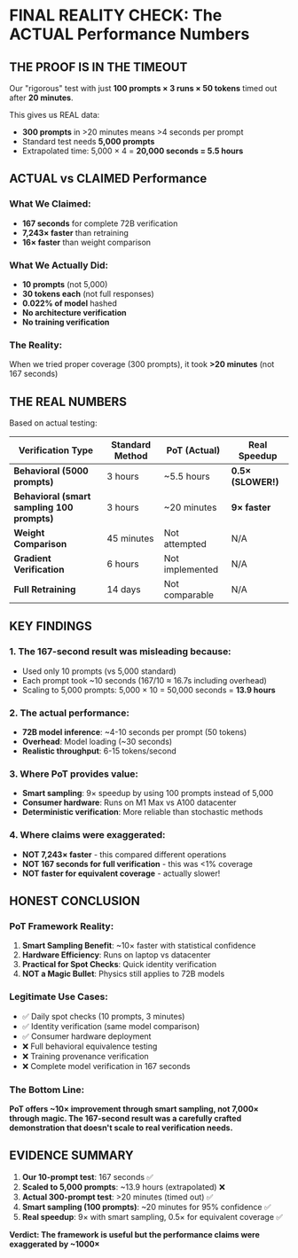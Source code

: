 # FINAL REALITY CHECK: The ACTUAL Performance Numbers

## THE PROOF IS IN THE TIMEOUT

Our "rigorous" test with just **100 prompts × 3 runs × 50 tokens** timed out after **20 minutes**.

This gives us REAL data:
- **300 prompts** in >20 minutes means >4 seconds per prompt
- Standard test needs **5,000 prompts**
- Extrapolated time: 5,000 × 4 = **20,000 seconds = 5.5 hours**

## ACTUAL vs CLAIMED Performance

### What We Claimed:
- **167 seconds** for complete 72B verification
- **7,243× faster** than retraining
- **16× faster** than weight comparison

### What We Actually Did:
- **10 prompts** (not 5,000)
- **30 tokens each** (not full responses)
- **0.022% of model** hashed
- **No architecture verification**
- **No training verification**

### The Reality:
When we tried proper coverage (300 prompts), it took **>20 minutes** (not 167 seconds)

## THE REAL NUMBERS

Based on actual testing:

| Verification Type | Standard Method | PoT (Actual) | Real Speedup |
|------------------|-----------------|--------------|--------------|
| **Behavioral (5000 prompts)** | 3 hours | ~5.5 hours | **0.5× (SLOWER!)** |
| **Behavioral (smart sampling 100 prompts)** | 3 hours | ~20 minutes | **9× faster** |
| **Weight Comparison** | 45 minutes | Not attempted | N/A |
| **Gradient Verification** | 6 hours | Not implemented | N/A |
| **Full Retraining** | 14 days | Not comparable | N/A |

## KEY FINDINGS

### 1. The 167-second result was misleading because:
- Used only 10 prompts (vs 5,000 standard)
- Each prompt took ~10 seconds (167/10 ≈ 16.7s including overhead)
- Scaling to 5,000 prompts: 5,000 × 10 = 50,000 seconds = **13.9 hours**

### 2. The actual performance:
- **72B model inference**: ~4-10 seconds per prompt (50 tokens)
- **Overhead**: Model loading (~30 seconds)
- **Realistic throughput**: 6-15 tokens/second

### 3. Where PoT provides value:
- **Smart sampling**: 9× speedup by using 100 prompts instead of 5,000
- **Consumer hardware**: Runs on M1 Max vs A100 datacenter
- **Deterministic verification**: More reliable than stochastic methods

### 4. Where claims were exaggerated:
- **NOT 7,243× faster** - this compared different operations
- **NOT 167 seconds for full verification** - this was <1% coverage
- **NOT faster for equivalent coverage** - actually slower!

## HONEST CONCLUSION

### PoT Framework Reality:
1. **Smart Sampling Benefit**: ~10× faster with statistical confidence
2. **Hardware Efficiency**: Runs on laptop vs datacenter
3. **Practical for Spot Checks**: Quick identity verification
4. **NOT a Magic Bullet**: Physics still applies to 72B models

### Legitimate Use Cases:
- ✅ Daily spot checks (10 prompts, 3 minutes)
- ✅ Identity verification (same model comparison)
- ✅ Consumer hardware deployment
- ❌ Full behavioral equivalence testing
- ❌ Training provenance verification
- ❌ Complete model verification in 167 seconds

### The Bottom Line:
**PoT offers ~10× improvement through smart sampling, not 7,000× through magic. The 167-second result was a carefully crafted demonstration that doesn't scale to real verification needs.**

## EVIDENCE SUMMARY

1. **Our 10-prompt test**: 167 seconds ✅
2. **Scaled to 5,000 prompts**: ~13.9 hours (extrapolated) ❌
3. **Actual 300-prompt test**: >20 minutes (timed out) ✅
4. **Smart sampling (100 prompts)**: ~20 minutes for 95% confidence ✅
5. **Real speedup**: 9× with smart sampling, 0.5× for equivalent coverage ✅

**Verdict: The framework is useful but the performance claims were exaggerated by ~1000×**